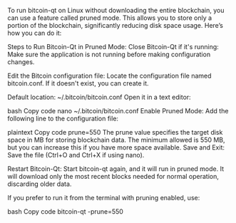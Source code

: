 To run bitcoin-qt on Linux without downloading the entire blockchain, you can use a feature called pruned mode. This allows you to store only a portion of the blockchain, significantly reducing disk space usage. Here’s how you can do it:

Steps to Run Bitcoin-Qt in Pruned Mode:
Close Bitcoin-Qt if it's running: Make sure the application is not running before making configuration changes.

Edit the Bitcoin configuration file: Locate the configuration file named bitcoin.conf. If it doesn't exist, you can create it.

Default location: ~/.bitcoin/bitcoin.conf
Open it in a text editor:

bash
Copy code
nano ~/.bitcoin/bitcoin.conf
Enable Pruned Mode: Add the following line to the configuration file:

plaintext
Copy code
prune=550
The prune value specifies the target disk space in MB for storing blockchain data. The minimum allowed is 550 MB, but you can increase this if you have more space available.
Save and Exit: Save the file (Ctrl+O and Ctrl+X if using nano).

Restart Bitcoin-Qt: Start bitcoin-qt again, and it will run in pruned mode. It will download only the most recent blocks needed for normal operation, discarding older data.

If you prefer to run it from the terminal with pruning enabled, use:

bash
Copy code
bitcoin-qt -prune=550
